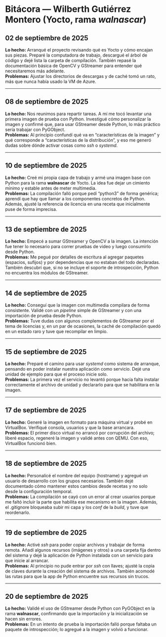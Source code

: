 # Bitácora — Wilberth Gutiérrez Montero (Yocto, rama *walnascar*)

## 02 de septiembre de 2025
**Lo hecho:** Arranqué el proyecto revisando qué es Yocto y cómo encajan sus piezas. Preparé la computadora de trabajo, descargué el árbol de código y dejé lista la carpeta de compilación. También repasé la documentación básica de OpenCV y GStreamer para entender qué necesitaremos más adelante.  
**Problemas:** Ajustar los directorios de descargas y de caché tomó un rato, más que nunca había usado la VM de Azure.

---

## 08 de septiembre de 2025
**Lo hecho:** Nos reunimos para repartir tareas. A mí me tocó levantar una primera imagen de prueba con Python. Investigué cómo personalizar la imagen y confirmé que, para usar GStreamer desde Python, lo más práctico sería trabajar con PyGObject.  
**Problemas:** Al principio confundí qué va en “características de la imagen” y qué corresponde a “características de la distribución”, y eso me generó dudas sobre dónde activar cosas como *ssh* o *systemd*.

---

## 10 de septiembre de 2025
**Lo hecho:** Creé mi propia capa de trabajo y armé una imagen base con Python para la rama **walnascar** de Yocto. La idea fue dejar un cimiento mínimo y estable antes de meter multimedia.  
**Problemas:** La compilación falló porque pedí “python3” de forma genérica; aprendí que hay que llamar a los componentes concretos de Python. Además, ajusté la referencia de licencia en una receta que inicialmente puse de forma imprecisa.

---

## 13 de septiembre de 2025
**Lo hecho:** Empecé a sumar GStreamer y OpenCV a la imagen. La intención fue tener lo necesario para correr pruebas de video y luego consumirlo desde Python.  
**Problemas:** Me pegué por detalles de escritura al agregar paquetes (espacios, sufijos) y por dependencias que no estaban del todo declaradas. También descubrí que, si no se incluye el soporte de introspección, Python no encuentra los módulos de GStreamer.

---

## 14 de septiembre de 2025
**Lo hecho:** Conseguí que la imagen con multimedia compilara de forma consistente. Validé con un *pipeline* simple de GStreamer y con una importación de prueba desde Python.  
**Problemas:** Tuve dudas con algunos complementos de GStreamer por el tema de licencias y, en un par de ocasiones, la caché de compilación quedó en un estado raro y tuve que recompilar en limpio.

---

## 15 de septiembre de 2025
**Lo hecho:** Preparé el camino para usar *systemd* como sistema de arranque, pensando en poder instalar nuestra aplicación como servicio. Dejé una unidad de ejemplo para que el proceso inicie solo.  
**Problemas:** La primera vez el servicio no levantó porque hacía falta instalar correctamente el archivo de unidad y declararlo para que se habilitara en la imagen.

---

## 17 de septiembre de 2025
**Lo hecho:** Generé la imagen en formato para máquina virtual y probé en VirtualBox. Verifiqué consola, usuarios y que la base arrancara.  
**Problemas:** El primer disco virtual no arrancó por corrupción del archivo; liberé espacio, regeneré la imagen y validé antes con QEMU. Con eso, VirtualBox funcionó bien.

---

## 18 de septiembre de 2025
**Lo hecho:** Personalicé el nombre del equipo (hostname) y agregué un usuario de desarrollo con los grupos necesarios. También dejé documentado cómo mantener estos cambios desde recetas y no solo desde la configuración temporal.  
**Problemas:** La compilación se cayó con un error al crear usuarios porque me faltó incluir la parte que habilita ese mecanismo en la imagen. Además, el .gitignore bloqueaba subir mi capa y los *conf* de la *build*, y tuve que reordenarlo.

---

## 19 de septiembre de 2025
**Lo hecho:** Activé *ssh* para poder copiar archivos y trabajar de forma remota. Añadí algunos recursos (imágenes y otros) a una carpeta fija dentro del sistema y dejé la aplicación de Python instalada con un servicio para que inicie al arrancar.  
**Problemas:** Al principio no pude entrar por *ssh* con llaves; ajusté la copia de claves durante la creación del sistema de archivos. También acomodé las rutas para que la app de Python encuentre sus recursos sin trucos.

---

## 20 de septiembre de 2025
**Lo hecho:** Validé el uso de GStreamer desde Python con PyGObject en la rama **walnascar**, confirmando que la importación y la inicialización se hacen sin errores.  
**Problemas:** En un intento de prueba la importación falló porque faltaba un paquete de introspección; lo agregué a la imagen y volvió a funcionar.

